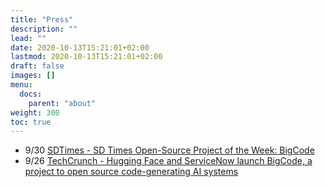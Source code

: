 ```yaml
---
title: "Press"
description: ""
lead: ""
date: 2020-10-13T15:21:01+02:00
lastmod: 2020-10-13T15:21:01+02:00
draft: false
images: []
menu:
  docs:
    parent: "about"
weight: 300
toc: true
---
```

- 9/30 [SDTimes - SD Times Open-Source Project of the Week: BigCode](https://sdtimes.com/software-development/sd-times-open-source-project-of-the-week-bigcode/)
- 9/26 [TechCrunch - Hugging Face and ServiceNow launch BigCode, a project to open source code-generating AI systems](https://techcrunch.com/2022/09/26/hugging-face-and-servicenow-launch-bigcode-a-project-to-open-source-code-generating-ai-systems/)

